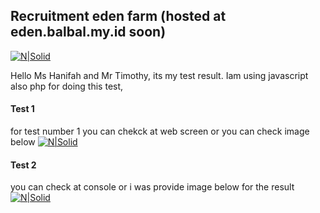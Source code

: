 ## Recruitment eden farm (hosted at eden.balbal.my.id soon)

[![N|Solid](https://static.wixstatic.com/media/3db22c_6fdd68ff02b3454296117961d64a6aab~mv2.png/v1/fill/w_360,h_100,al_c,q_85,usm_0.66_1.00_0.01/PNG%20space%20logo%20eden-03.webp)]()

Hello Ms Hanifah and Mr Timothy, its my test result. 
Iam using javascript also php for doing this test, 

#### Test 1
for test number 1 you can chekck at web screen or you can check image below
[![N|Solid](https://assets.balbal.my.id/eden/test-1.png)]()

#### Test 2 
you can check at console or i was provide image below for the result
[![N|Solid](https://assets.balbal.my.id/eden/test-2.png)]()